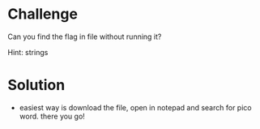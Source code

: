 # Challenge

Can you find the flag in file without running it?

Hint: strings

# Solution

- easiest way is download the file, open in notepad and search for pico word. there you go!

